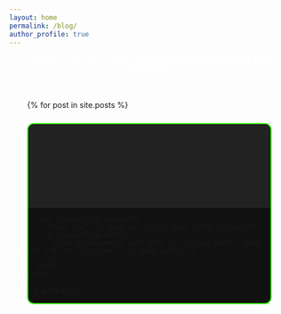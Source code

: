 ```yaml
---
layout: home
permalink: /blog/
author_profile: true
---
```


<p style="color:#fff; text-align:center; margin-bottom:1rem;">
  Here you’ll find all my posts on <strong>DevOps, Kubernetes, Cloud, and Automation</strong>.
</p>

<div class="blog-grid">
  {% for post in site.posts %}
    <div class="blog-card">
      <!-- Optional: Featured image or placeholder -->
      <div class="blog-image"></div>

      <div class="blog-content">
        <h3><a href="{{ post.url }}">{{ post.title }}</a></h3>
        <p class="blog-meta">
          <time datetime="{{ post.date }}">{{ post.date | date: "%b %-d, %Y" }}</time> • {{ post.author }}
        </p>
      </div>
    </div>
  {% endfor %}
</div>

<style>
@import url('https://fonts.googleapis.com/css2?family=Rubik:wght@500;700&family=Roboto:wght@400;500&display=swap');

.blog-grid {
  display: grid;
  grid-template-columns: repeat(auto-fit, minmax(280px, 1fr));
  gap: 1.5rem;
  padding: 2rem;
}

.blog-card {
  background-color: #111;
  border: 2px solid #39FF14; /* subtle accent */
  border-radius: 12px;
  overflow: hidden;
  transition: transform 0.3s ease, box-shadow 0.3s ease;
}

.blog-card:hover {
  transform: translateY(-5px);
  box-shadow: 0 0 10px rgba(57, 255, 20, 0.5); /* subtle hover glow */
}

.blog-image {
  height: 150px;
  background: #222;
}

.blog-content {
  padding: 1rem;
}

.blog-card h3 {
  font-family: 'Rubik', sans-serif;
  font-size: 1.25rem;
  margin: 0 0 0.5rem;
  color: #39FF14;
  text-shadow: none; /* removed glow */
}

.blog-card h3 a {
  color: inherit;
  text-decoration: none;
}

.blog-card h3 a:hover {
  text-decoration: underline;
}

.blog-meta {
  font-size: 0.9rem;
  color: #ccc;
}

@media (max-width: 700px) {
  .blog-grid {
    grid-template-columns: 1fr;
    padding: 1rem;
  }

  .blog-card h3 {
    font-size: 1.1rem;
  }
}
</style>
